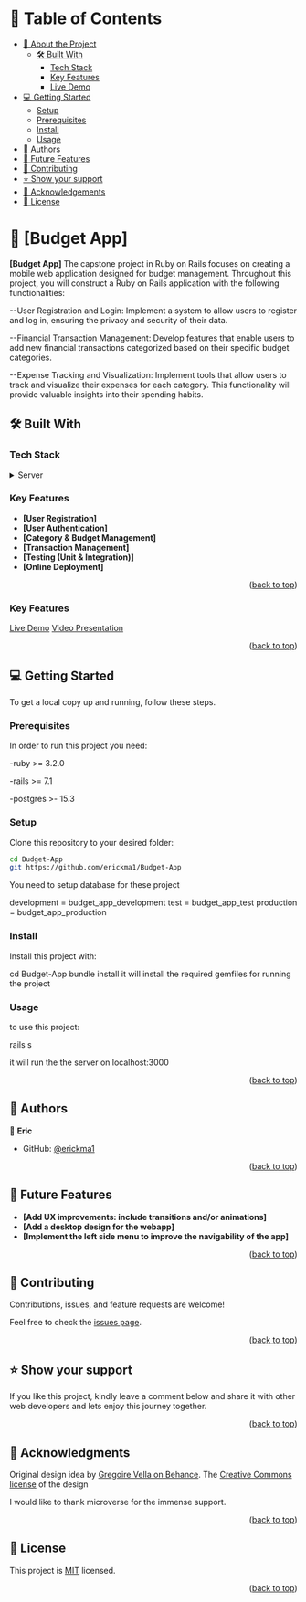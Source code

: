 
<!-- TABLE OF CONTENTS -->

# 📗 Table of Contents

- [📖 About the Project](#about-project)
  - [🛠 Built With](#built-with)
    - [Tech Stack](#tech-stack)
    - [Key Features](#key-features)
    - [Live Demo](#live-demo)
- [💻 Getting Started](#getting-started)
  - [Setup](#setup)
  - [Prerequisites](#prerequisites)
  - [Install](#install)
  - [Usage](#usage)
- [👥 Authors](#authors)
- [🔭 Future Features](#future-features)
- [🤝 Contributing](#contributing)
- [⭐️ Show your support](#support)
- [🙏 Acknowledgements](#acknowledgements)
- [📝 License](#license)

<!-- PROJECT DESCRIPTION -->

# 📖 [Budget App] <a name="about-project"></a>

**[Budget App]** The capstone project in Ruby on Rails focuses on creating a mobile web application designed for budget management. Throughout this project, you will construct a Ruby on Rails application with the following functionalities:

--User Registration and Login: Implement a system to allow users to register and log in, ensuring the privacy and security of their data.

--Financial Transaction Management: Develop features that enable users to add new financial transactions categorized based on their specific budget categories.

--Expense Tracking and Visualization: Implement tools that allow users to track and visualize their expenses for each category. This functionality will provide valuable insights into their spending habits.

## 🛠 Built With <a name="built-with"></a>

### Tech Stack <a name="tech-stack"></a>

<details>
  <summary>Server</summary>
  <ul>
     <li><a href="https://www.ruby-lang.org/en/">Ruby</a></li>
    <li><a href="https://rubyonrails.org/">Rails</a></li>
  </ul>
  <summary>Database</summary>
  <ul>
     <li><a href="https://www.postgresql.org/">Postgres</a></li>
   </ul>
</details>

<!-- Features -->

### Key Features <a name="key-features"></a>

- **[User Registration]**
- **[User Authentication]**
- **[Category & Budget Management]**
- **[Transaction Management]**
- **[Testing (Unit & Integration)]**
- **[Online Deployment]**

<p align="right">(<a href="#readme-top">back to top</a>)</p>

<!-- Live Demo -->

### Key Features <a name="live-demo"></a>

<a href="https://budget-app-ror2.onrender.com/">Live Demo</a>
<a href="https://www.loom.com/share/69713d0147f5417f8027599b8a2e802f">Video Presentation</a>


<p align="right">(<a href="#readme-top">back to top</a>)</p>

<!-- GETTING STARTED -->

## 💻 Getting Started <a name="getting-started"></a>

To get a local copy up and running, follow these steps.

### Prerequisites

In order to run this project you need:

-ruby >= 3.2.0

-rails >= 7.1

-postgres >- 15.3

### Setup

Clone this repository to your desired folder:

```sh
cd Budget-App
git https://github.com/erickma1/Budget-App
```

You need to setup database for these project

  development = budget_app_development
  test        = budget_app_test
  production  = budget_app_production

### Install

Install this project with:

  cd Budget-App
  bundle install
it will install the required gemfiles for running the project


### Usage

to use this project:

   rails s

it will run the the server on localhost:3000

<p align="right">(<a href="#readme-top">back to top</a>)</p>

<!-- AUTHORS -->

## 👥 Authors <a name="authors"></a>

👤 **Eric**

- GitHub: [@erickma1](https://github.com/erickma1)

<p align="right">(<a href="#readme-top">back to top</a>)</p>

<!-- FUTURE FEATURES -->

## 🔭 Future Features <a name="future-features"></a>

- **[Add UX improvements: include transitions and/or animations]**
- **[Add a desktop design for the webapp]**
- **[Implement the left side menu to improve the navigability of the app]**




<p align="right">(<a href="#readme-top">back to top</a>)</p>

<!-- CONTRIBUTING -->

## 🤝 Contributing <a name="contributing"></a>

Contributions, issues, and feature requests are welcome!

Feel free to check the [issues page](../../issues/).

<p align="right">(<a href="#readme-top">back to top</a>)</p>

<!-- SUPPORT -->

## ⭐️ Show your support <a name="support"></a>

If you like this project, kindly leave a comment below and share it with other web developers and lets enjoy this journey together.

<p align="right">(<a href="#readme-top">back to top</a>)</p>

<!-- ACKNOWLEDGEMENTS -->

## 🙏 Acknowledgments <a name="acknowledgements"></a>

Original design idea by [Gregoire Vella on Behance](https://www.behance.net/gregoirevella). The [Creative Commons license](https://creativecommons.org/licenses/by-nc/4.0/) of the design 

I would like to thank microverse for the immense support.

<p align="right">(<a href="#readme-top">back to top</a>)</p>

  <!-- LICENSE -->

## 📝 License <a name="license"></a>

This project is [MIT](https://github.com/erickma1/Budget-App/blob/dev/LICENSE) licensed.

<p align="right">(<a href="#readme-top">back to top</a>)</p>
